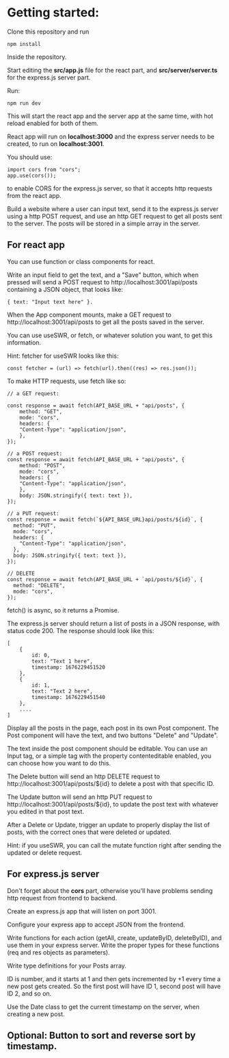 # Getting started:
Clone this repository and run

    npm install

Inside the repository.

Start editing the **src/app.js** file for the react part, and **src/server/server.ts** for the express.js server part.

Run:

    npm run dev

This will start the react app and the server app at the same time, with hot reload enabled for both of them.

React app will run on **localhost:3000** and the express server needs to be created, to run on **localhost:3001**.

You should use:

    import cors from "cors";
    app.use(cors());

to enable CORS for the express.js server, so that it accepts http requests from the react app.


Build a website where a user can input text, send it to the express.js server using a http POST request, and use an http GET request to get all posts sent to the server. The posts will be stored in a simple array in the server.

## For react app
You can use function or class components for react.

Write an input field to get the text, and a "Save" button, which when pressed will send a POST request to http://localhost:3001/api/posts containing a JSON object, that looks like: 
    
    { text: "Input text here" }.

When the App component mounts, make a GET request to http://localhost:3001/api/posts to get all the posts saved in the server.

You can use useSWR, or fetch, or whatever solution you want, to get this information.

Hint: fetcher for useSWR looks like this:

    const fetcher = (url) => fetch(url).then((res) => res.json());


To make HTTP requests, use fetch like so:

    // a GET request:

    const response = await fetch(API_BASE_URL + "api/posts", {
        method: "GET",
        mode: "cors",
        headers: {
        "Content-Type": "application/json",
        },
    });
    
    // a POST request:
    const response = await fetch(API_BASE_URL + "api/posts", {
        method: "POST",
        mode: "cors",
        headers: {
        "Content-Type": "application/json",
        },
        body: JSON.stringify({ text: text }),
    });

    // a PUT request:
    const response = await fetch(`${API_BASE_URL}api/posts/${id}`, {
      method: "PUT",
      mode: "cors",
      headers: {
        "Content-Type": "application/json",
      },
      body: JSON.stringify({ text: text }),
    });

    // DELETE
    const response = await fetch(API_BASE_URL + `api/posts/${id}`, {
      method: "DELETE",
      mode: "cors",
    });


fetch() is async, so it returns a Promise.


The express.js server should return a list of posts in a JSON response, with status code 200. The response should look like this:

    [
        {
            id: 0,
            text: "Text 1 here",
            timestamp: 1676229451520
        },
        {
            id: 1,
            text: "Text 2 here",
            timestamp: 1676229451540
        },
        ....
    ]

Display all the posts in the page, each post in its own Post component. The Post component will have the text, and two buttons "Delete" and "Update". 

The text inside the post component should be editable. You can use an Input tag, or a simple tag with the property contenteditable enabled, you can choose how you want to do this.

The Delete button will send an http DELETE request to http://localhost:3001/api/posts/${id} to delete a post with that specific ID.

The Update button will send an http PUT request to http://localhost:3001/api/posts/${id}, to update the post text with whatever you edited in that post text.

After a Delete or Update, trigger an update to properly display the list of posts, with the correct ones that were deleted or updated.

Hint: if you useSWR, you can call the mutate function right after sending the updated or delete request.

## For express.js server

Don't forget about the **cors** part, otherwise you'll have problems sending http request from frontend to backend.

Create an express.js app that will listen on port 3001. 

Configure your express app to accept JSON from the frontend.

Write functions for each action (getAll, create, updateByID, deleteByID), and use them in your express server. Write the proper types for these functions (req and res objects as parameters).

Write type definitions for your Posts array.

ID is number, and it starts at 1 and then gets incremented by +1 every time a new post gets created. So the first post will have ID 1, second post will have ID 2, and so on.

Use the Date class to get the current timestamp on the server, when creating a new post.

## Optional: Button to sort and reverse sort by timestamp.


















